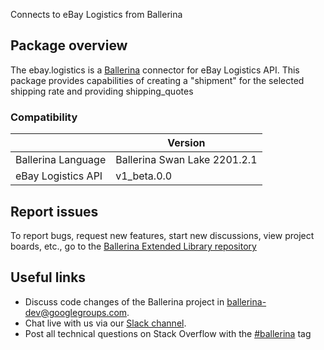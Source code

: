 Connects to eBay Logistics from Ballerina
## Package overview
The ebay.logistics is a [Ballerina](https://ballerina.io/) connector for eBay Logistics API.
This package provides capabilities of creating a "shipment" for the selected shipping rate and providing shipping_quotes

### Compatibility
|                      | Version                   |
|----------------------|---------------------------|
| Ballerina Language   | Ballerina Swan Lake 2201.2.1|
| eBay Logistics API   | v1_beta.0.0               |

## Report issues
To report bugs, request new features, start new discussions, view project boards, etc., go to the [Ballerina Extended Library repository](https://github.com/ballerina-platform/ballerina-extended-library)

## Useful links
- Discuss code changes of the Ballerina project in [ballerina-dev@googlegroups.com](mailto:ballerina-dev@googlegroups.com).
- Chat live with us via our [Slack channel](https://ballerina.io/community/slack/).
- Post all technical questions on Stack Overflow with the [#ballerina](https://stackoverflow.com/questions/tagged/ballerina) tag

